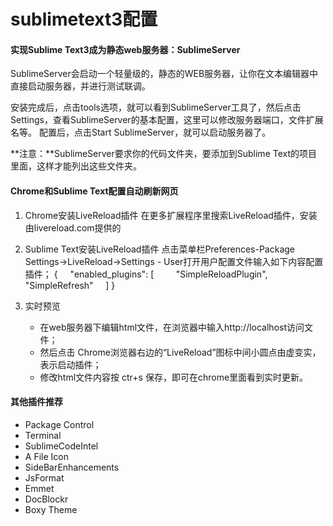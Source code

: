 # sublimetext3配置

#### 实现Sublime Text3成为静态web服务器：SublimeServer

SublimeServer会启动一个轻量级的，静态的WEB服务器，让你在文本编辑器中直接启动服务器，并进行测试联调。

安装完成后，点击tools选项，就可以看到SublimeServer工具了，然后点击Settings，查看SublimeServer的基本配置，这里可以修改服务器端口，文件扩展名等。
配置后，点击Start SublimeServer，就可以启动服务器了。

**注意：**SublimeServer要求你的代码文件夹，要添加到Sublime Text的项目里面，这样才能列出这些文件夹。

#### Chrome和Sublime Text配置自动刷新网页

1. Chrome安装LiveReload插件
在更多扩展程序里搜索LiveReload插件，安装由livereload.com提供的

2. Sublime Text安装LiveReload插件
点击菜单栏Preferences-Package Settings->LiveReload->Settings - User打开用户配置文件输入如下内容配置插件；
{
    "enabled_plugins": [
        "SimpleReloadPlugin",
        "SimpleRefresh"
    ]
}

3. 实时预览
    * 在web服务器下编辑html文件，在浏览器中输入http://localhost访问文件；
    * 然后点击 Chrome浏览器右边的“LiveReload”图标中间小圆点由虚变实，表示启动插件；
    * 修改html文件内容按 ctr+s 保存，即可在chrome里面看到实时更新。

#### 其他插件推荐

* Package Control
* Terminal
* SublimeCodeIntel
* A File Icon
* SideBarEnhancements
* JsFormat
* Emmet
* DocBlockr
* Boxy Theme






